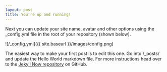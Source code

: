 ```yaml
---
layout: post
title: You're up and running!
---
```


Next you can update your site name, avatar and other options using the _config.yml file in the root of your repository (shown below).

![/_config.yml]({{ site.baseurl }}/images/config.png)

The easiest way to make your first post is to edit this one. Go into /_posts/ and update the Hello World markdown file. For more instructions head over to the [Jekyll Now repository](https://github.com/barryclark/jekyll-now) on GitHub.

